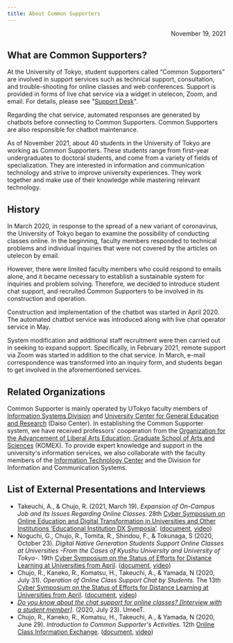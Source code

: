 ```yaml
---
title: About Common Supporters
---
```


<p style="text-align: right">
November 19, 2021</p>

## What are Common Supporters?

At the University of Tokyo, student supporters called “Common Supporters” are involved in support services such as technical support, consultation, and trouble-shooting for online classes and web conferences. Support is provided in forms of live chat service via a widget in utelecon, Zoom, and email. For details, please see "[Support Desk](/en/support/)".

Regarding the chat service, automated responses are generated by chatbots before connecting to Common Supporters. Common Supporters are also responsible for chatbot maintenance.

As of November 2021, about 40 students in the University of Tokyo are working as Common Supporters. These students range from first-year undergraduates to doctoral students, and come from a variety of fields of specialization. They are interested in information and communication technology and strive to improve university experiences. They work together and make use of their knowledge while mastering relevant technology.

## History

In March 2020, in response to the spread of a new variant of coronavirus, the University of Tokyo began to examine the possibility of conducting classes online. In the beginning, faculty members responded to technical problems and individual inquiries that were not covered by the articles on utelecon by email.

However, there were limited faculty members who could respond to emails alone, and it became necessary to establish a sustainable system for inquiries and problem solving. Therefore, we decided to introduce student chat support, and recruited Common Supporters to be involved in its construction and operation.

Construction and implementation of the chatbot was started in April 2020. The automated chatbot service was introduced along with live chat operator service in May.

System modification and additional staff recruitment were then carried out in seeking to expand support. Specifically, in February 2021, remote support via Zoom was started in addition to the chat service. In March, e-mail correspondence was transformed into an inquiry form, and students began to get involved in the aforementioned services.

## Related Organizations

Common Supporter is mainly operated by UTokyo faculty members of [Information Systems Division](https://www.u-tokyo.ac.jp/adm/dics/en/index.html) and [University Center for General Education and Research](https://www.he.u-tokyo.ac.jp/en/) (Daiso Center). In establishing the Common Supporter system, we have received professors’ cooperation from the [Organization for the Advancement of Liberal Arts Education, Graduate School of Arts and Sciences](http://www.komex.c.u-tokyo.ac.jp/) (KOMEX). To provide expert knowledge and support in the university's information services, we also collaborate with the faculty members of the [Information Technology Center](https://www.itc.u-tokyo.ac.jp/en/) and the Division for Information and Communication Systems.


## List of External Presentations and Interviews

* Takeuchi, A., & Chujo, R. (2021, March 19). _Expansion of On-Campus Job and Its Issues Regarding Online Classes_. 28th [Cyber Symposium on Online Education and Digital Transformation in Universities and Other Institutions ‘Educational Institution DX Symposia’](https://www.nii.ac.jp/event/other/decs/). ([document](https://www.nii.ac.jp/event/upload/20210319-07_UT.pdf), [video](https://www.youtube.com/watch?v=g837oBruR1U))
* Noguchi, G., Chujo, R., Tomita, R., Shindou, F., & Tokunaga, S (2020, October 23). _Digital Native Generation Students Support Online Classes at Universities -From the Cases of Kyushu University and University of Tokyo-_. 19th [Cyber Symposium on the Status of Efforts for Distance Learning at Universities from April](https://www.nii.ac.jp/event/other/decs/).
 ([document](https://www.nii.ac.jp/event/upload/20201023-11_Noguchi.pdf), [video](https://www.youtube.com/watch?v=_giwSi2K1c4))
* Chujo, R., Kaneko, R., Komatsu, H., Takeuchi, A., & Yamada, N (2020, July 31). _Operation of Online Class Support Chat by Students_. The 13th [Cyber Symposium on the Status of Efforts for Distance Learning at Universities from April](https://www.nii.ac.jp/event/other/decs/).
([document](https://www.nii.ac.jp/event/upload/20200731-08_Chujo.pdf), [video](https://www.youtube.com/watch?v=_giwSi2K1c4&feature=youtu.be))
* _[Do you know about the chat support for online classes? \[Interview with a student member\]](https://todai-umeet.com/article/55605)_. (2020, July 23). UmeeT.
* Chujo, R., Kaneko, R., Komatsu, H., Takeuchi, A., & Yamada, N (2020, June 29). _Introduction to Common Supporter's Activities_. 12th [Online Class Information Exchange](/events/2020-luncheon/). ([document](/events/2020-luncheon/luncheon_12_slides.pdf), [video](https://drive.google.com/file/d/1vuFdU29dg0usyn3LwZJznckPIBHrhXic/view))

